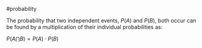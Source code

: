 #probability

The probability that two independent events, $P(A)$ and $P(B)$, both occur can be found by a multiplication of their individual probabilities as:

$P(A \bigcap B) = P(A) \cdot P(B)$



